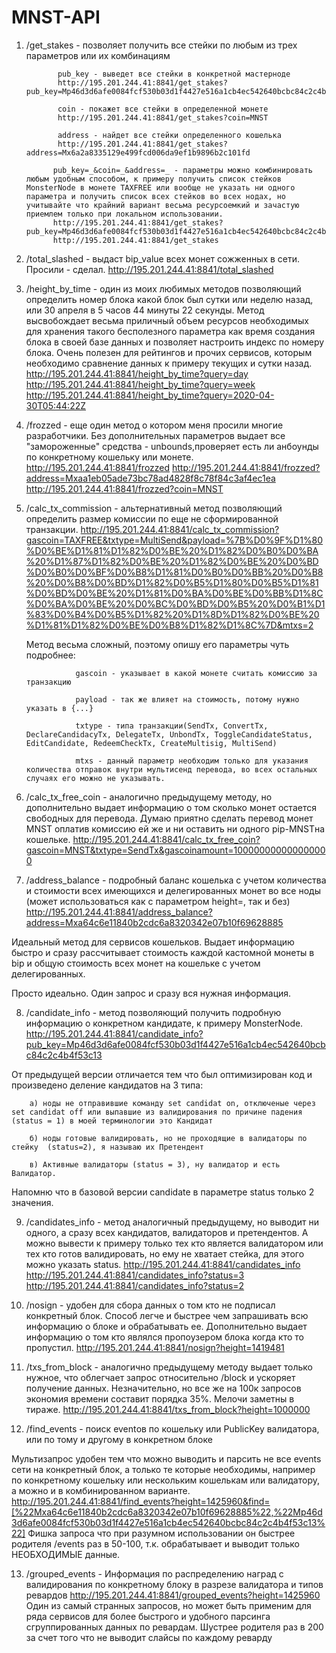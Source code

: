 # MNST-API

1) /get_stakes   - позволяет получить все стейки по любым из трех параметров или их комбинациям

              pub_key - выведет все стейки в конкретной мастерноде
              http://195.201.244.41:8841/get_stakes?pub_key=Mp46d3d6afe0084fcf530b03d1f4427e516a1cb4ec542640bcbc84c2c4b4f53c13

              coin - покажет все стейки в определенной монете
              http://195.201.244.41:8841/get_stakes?coin=MNST

              address - найдет все стейки определенного кошелька
              http://195.201.244.41:8841/get_stakes?address=Mx6a2a8335129e499fcd006da9ef1b9896b2c101fd

             pub_key=_&coin=_&address=_ - параметры можно комбинировать любым удобным способом, к примеру получить список стейков MonsterNode в монете TAXFREE или вообще не указать ни одного параметра и получить список всех стейков во всех нодах, но учитывайте что крайний вариант весьма ресурсоемкий и зачастую приемлем только при локальном использовании.
             http://195.201.244.41:8841/get_stakes?pub_key=Mp46d3d6afe0084fcf530b03d1f4427e516a1cb4ec542640bcbc84c2c4b4f53c13&coin=TAXFREE
             http://195.201.244.41:8841/get_stakes

2) /total_slashed - выдаст bip_value всех монет сожженных в сети. Просили - сделал.
             http://195.201.244.41:8841/total_slashed

3) /height_by_time - один из моих любимых методов позволяющий определить номер блока какой блок был сутки или неделю назад, или 30 апреля в 5 часов 44 минуты 22 секунды. Метод высвобождает весьма приличный объем ресурсов необходимых для хранения такого бесполезного параметра как время создания блока в своей базе данных и позволяет настроить индекс по номеру блока. Очень полезен для рейтингов и прочих сервисов, которым необходимо сравнение данных к примеру текущих и сутки назад.
            http://195.201.244.41:8841/height_by_time?query=day
            http://195.201.244.41:8841/height_by_time?query=week
            http://195.201.244.41:8841/height_by_time?query=2020-04-30T05:44:22Z

4) /frozzed - еще один метод о котором меня просили многие разработчики. Без дополнительных параметров выдает все "замороженные" средства - unbounds,проверяет есть ли анбоунды по конкретному кошельку или монете.
            http://195.201.244.41:8841/frozzed
            http://195.201.244.41:8841/frozzed?address=Mxaa1eb05ade73bc78ad4828f8c78f84c3af4ec1ea
            http://195.201.244.41:8841/frozzed?coin=MNST

5) /calc_tx_commission - альтернативный метод позволяющий определить размер комиссии по еще не сформированной транзакции. 
http://195.201.244.41:8841/calc_tx_commission?gascoin=TAXFREE&txtype=MultiSend&payload=%7B%D0%9F%D1%80%D0%BE%D1%81%D1%82%D0%BE%20%D1%82%D0%B0%D0%BA%20%D1%87%D1%82%D0%BE%20%D1%82%D0%BE%20%D0%BD%D0%B0%D0%BF%D0%B8%D1%81%D0%B0%D0%BB%20%D0%B8%20%D0%B8%D0%BD%D1%82%D0%B5%D1%80%D0%B5%D1%81%D0%BD%D0%BE%20%D1%81%D0%BA%D0%BE%D0%BB%D1%8C%D0%BA%D0%BE%20%D0%BC%D0%BD%D0%B5%20%D0%B1%D1%83%D0%B4%D0%B5%D1%82%20%D1%8D%D1%82%D0%BE%20%D1%81%D1%82%D0%BE%D0%B8%D1%82%D1%8C%7D&mtxs=2

     Метод весьма сложный, поэтому опишу его параметры чуть подробнее:

                  gascoin - указывает в какой монете считать комиссию за транзакцию

                  payload - так же влияет на стоимость, потому нужно указать в {...}

                  txtype - типа транзакции(SendTx, ConvertTx, DeclareCandidacyTx, DelegateTx, UnbondTx, ToggleCandidateStatus, EditCandidate, RedeemCheckTx, CreateMultisig, MultiSend) 

                  mtxs - данный параметр необходим только для указания количества отправок внутри мультисенд перевода, во всех остальных случаях его можно не указывать.

6) /calc_tx_free_coin - аналогично предыдущему методу, но дополнительно выдает информацию о том сколько монет остается свободных для перевода. Думаю приятно сделать перевод монет MNST оплатив комиссию ей же и ни оставить ни одного pip-MNSTна кошельке.
                  http://195.201.244.41:8841/calc_tx_free_coin?gascoin=MNST&txtype=SendTx&gascoinamount=100000000000000000

7) /address_balance - подробный баланс кошелька с учетом количества и стоимости всех имеющихся и делегированных монет во все ноды (может использоваться как с параметром height=, так и без)
                  http://195.201.244.41:8841/address_balance?address=Mxa64c6e11840b2cdc6a8320342e07b10f69628885

Идеальный метод для сервисов кошельков. Выдает информацию быстро и сразу рассчитывает стоимость каждой кастомной монеты в bip и общую стоимость всех монет на кошельке с учетом делегированных.

Просто идеально. Один запрос и сразу вся нужная информация.

8) /candidate_info - метод позволяющий получить подробную информацию о конкретном кандидате, к примеру MonsterNode. 
http://195.201.244.41:8841/candidate_info?pub_key=Mp46d3d6afe0084fcf530b03d1f4427e516a1cb4ec542640bcbc84c2c4b4f53c13

От предыдущей версии отличается тем что был оптимизирован код и произведено деление кандидатов на 3 типа: 

        a) ноды не отправившие команду set candidat on, отключеные через set candidat off или выпавшие из валидирования по причине падения  (status = 1) в моей терминологии это Кандидат

        б) ноды готовые валидировать, но не проходящие в валидаторы по стейку  (status=2), я называю их Претендент

        в) Активные валидаторы (status = 3), ну валидатор и есть Валидатор.

Напомню что в базовой версии candidate в параметре status только 2 значения.

9) /candidates_info - метод аналогичный предыдущему, но выводит ни одного, а сразу всех кандидатов, валидаторов и претендентов. А можно вывести к примеру только тех кто является валидатором или тех кто готов валидировать, но ему не хватает стейка, для этого можно указать status.
                http://195.201.244.41:8841/candidates_info
                http://195.201.244.41:8841/candidates_info?status=3
                http://195.201.244.41:8841/candidates_info?status=2

10) /nosign - удобен для сбора данных о том кто не подписал конкретный блок. Способ легче и быстрее чем запрашивать всю информацию о блоке и обрабатывать ее. Дополнительно выдает информацию о том кто являлся пропоузером блока когда кто то пропустил.
                http://195.201.244.41:8841/nosign?height=1419481

11) /txs_from_block - аналогично предыдущему методу выдает только нужное, что облегчает запрос относительно /block и ускоряет получение данных. Незначительно, но все же на 100к запросов экономия времени составит порядка 35%. Мелочи заметны в тираже.
                http://195.201.244.41:8841/txs_from_block?height=1000000
12) /find_events - поиск eventов по кошельку или PublicKey валидатора, или по тому и другому в конкретном блоке

Мультизапрос удобен тем что можно выводить и парсить не все events сети на конкретный блок, а только те которые необходимы, например по конкретному кошельку или нескольким кошелькам или валидатору, а можно и в комбинированном варианте.
                http://195.201.244.41:8841/find_events?height=1425960&find=[%22Mxa64c6e11840b2cdc6a8320342e07b10f69628885%22,%22Mp46d3d6afe0084fcf530b03d1f4427e516a1cb4ec542640bcbc84c2c4b4f53c13%22]
Фишка запроса что при разумном использовании он быстрее родителя /events раз в 50-100, т.к. обрабатывает и выводит только НЕОБХОДИМЫЕ данные.

13) /grouped_events - Информация по распределению наград с валидирования по конкретному блоку в разрезе валидатора и типов ревардов
                http://195.201.244.41:8841/grouped_events?height=1425960
Один из самый странных запросов, но может быть применим для ряда сервисов для более быстрого и удобного парсинга сгруппированных данных по ревардам. Шустрее родителя раз в 200 за счет того что не выводит слайсы по каждому реварду
